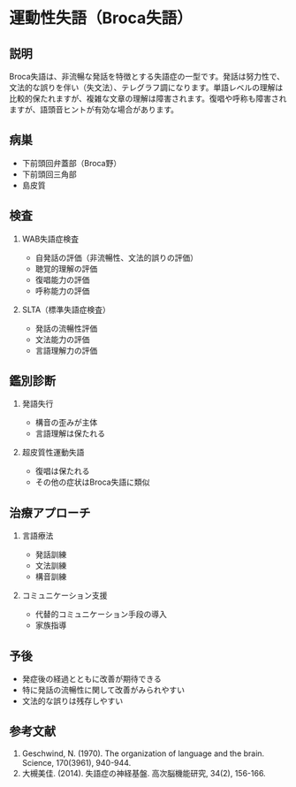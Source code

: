 
# 運動性失語（Broca失語）

## 説明

Broca失語は、非流暢な発話を特徴とする失語症の一型です。発話は努力性で、文法的な誤りを伴い（失文法）、テレグラフ調になります。単語レベルの理解は比較的保たれますが、複雑な文章の理解は障害されます。復唱や呼称も障害されますが、語頭音ヒントが有効な場合があります。

## 病巣

- 下前頭回弁蓋部（Broca野）
- 下前頭回三角部
- 島皮質

## 検査

1. WAB失語症検査

   - 自発話の評価（非流暢性、文法的誤りの評価）
   - 聴覚的理解の評価
   - 復唱能力の評価
   - 呼称能力の評価

2. SLTA（標準失語症検査）
   - 発話の流暢性評価
   - 文法能力の評価
   - 言語理解力の評価

## 鑑別診断

1. 発語失行

   - 構音の歪みが主体
   - 言語理解は保たれる

2. 超皮質性運動失語
   - 復唱は保たれる
   - その他の症状はBroca失語に類似

## 治療アプローチ

1. 言語療法

   - 発話訓練
   - 文法訓練
   - 構音訓練

2. コミュニケーション支援
   - 代替的コミュニケーション手段の導入
   - 家族指導

## 予後

- 発症後の経過とともに改善が期待できる
- 特に発話の流暢性に関して改善がみられやすい
- 文法的な誤りは残存しやすい

## 参考文献

1. Geschwind, N. (1970). The organization of language and the brain. Science, 170(3961), 940-944.
2. 大槻美佳. (2014). 失語症の神経基盤. 高次脳機能研究, 34(2), 156-166.
